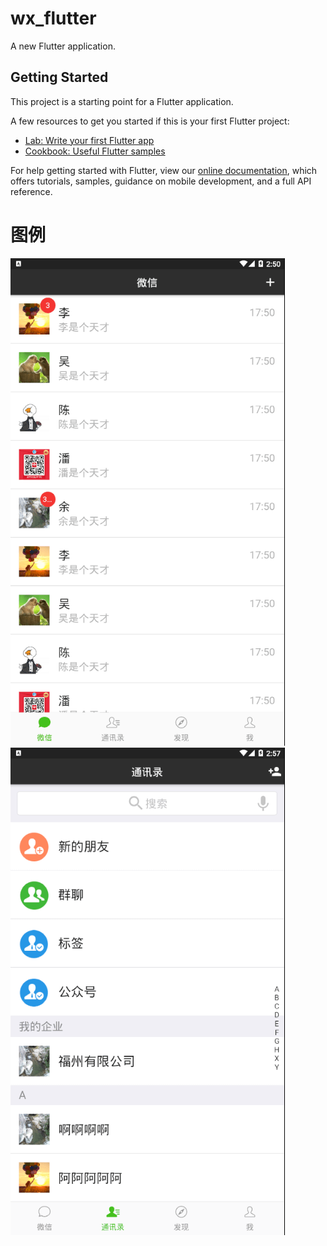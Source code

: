 # wx_flutter

A new Flutter application.

## Getting Started

This project is a starting point for a Flutter application.

A few resources to get you started if this is your first Flutter project:

- [Lab: Write your first Flutter app](https://flutter.dev/docs/get-started/codelab)
- [Cookbook: Useful Flutter samples](https://flutter.dev/docs/cookbook)

For help getting started with Flutter, view our 
[online documentation](https://flutter.dev/docs), which offers tutorials, 
samples, guidance on mobile development, and a full API reference.
# 图例
![image](https://github.com/j787701730/wx_flutter/blob/master/message.png)
![image](https://github.com/j787701730/wx_flutter/blob/master/contacts.png)

